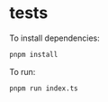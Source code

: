 # tests

To install dependencies:

```bash
pnpm install
```

To run:

```bash
pnpm run index.ts
```
